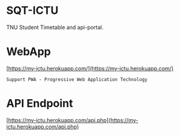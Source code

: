 # SQT-ICTU
TNU Student Timetable and api-portal.

# WebApp
[https://my-ictu.herokuapp.com/](https://my-ictu.herokuapp.com/)
```
Support PWA - Progressive Web Application Technology
```

# API Endpoint
[https://my-ictu.herokuapp.com/api.php](https://my-ictu.herokuapp.com/api.php)
